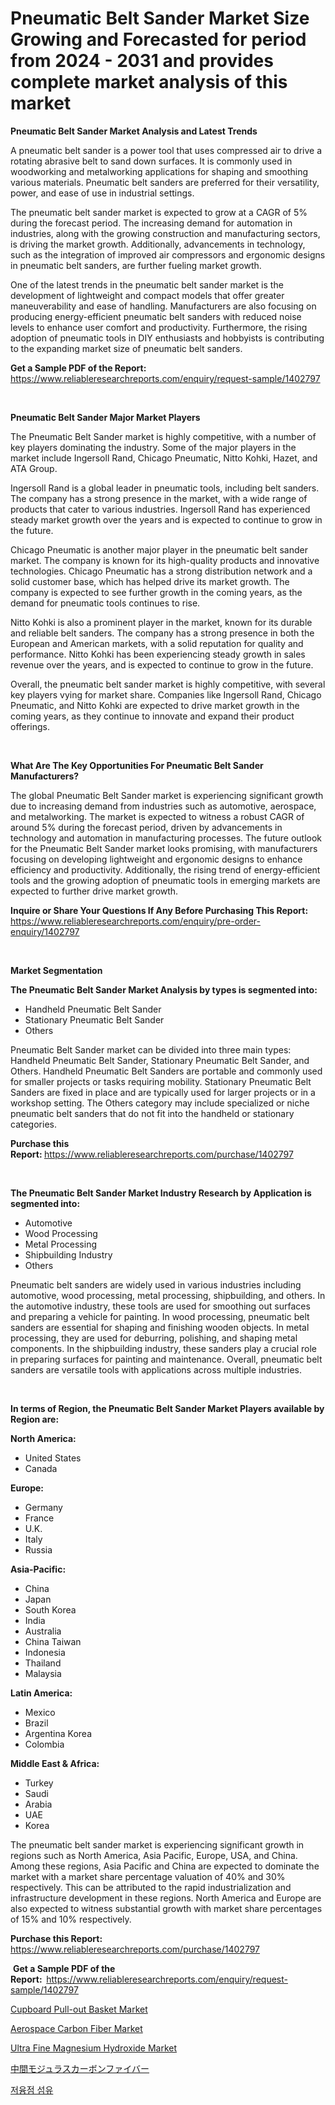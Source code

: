 <p><h1>Pneumatic Belt Sander Market Size Growing and Forecasted for period from 2024 - 2031 and provides complete market analysis of this market</h1></p><p><strong>Pneumatic Belt Sander Market Analysis and Latest Trends</strong></p>
<p><p>A pneumatic belt sander is a power tool that uses compressed air to drive a rotating abrasive belt to sand down surfaces. It is commonly used in woodworking and metalworking applications for shaping and smoothing various materials. Pneumatic belt sanders are preferred for their versatility, power, and ease of use in industrial settings.</p><p>The pneumatic belt sander market is expected to grow at a CAGR of 5% during the forecast period. The increasing demand for automation in industries, along with the growing construction and manufacturing sectors, is driving the market growth. Additionally, advancements in technology, such as the integration of improved air compressors and ergonomic designs in pneumatic belt sanders, are further fueling market growth.</p><p>One of the latest trends in the pneumatic belt sander market is the development of lightweight and compact models that offer greater maneuverability and ease of handling. Manufacturers are also focusing on producing energy-efficient pneumatic belt sanders with reduced noise levels to enhance user comfort and productivity. Furthermore, the rising adoption of pneumatic tools in DIY enthusiasts and hobbyists is contributing to the expanding market size of pneumatic belt sanders.</p></p>
<p><strong>Get a Sample PDF of the Report:&nbsp;</strong> <a href="https://www.reliableresearchreports.com/enquiry/request-sample/1402797">https://www.reliableresearchreports.com/enquiry/request-sample/1402797</a></p>
<p>&nbsp;</p>
<p><strong>Pneumatic Belt Sander Major Market Players</strong></p>
<p><p>The Pneumatic Belt Sander market is highly competitive, with a number of key players dominating the industry. Some of the major players in the market include Ingersoll Rand, Chicago Pneumatic, Nitto Kohki, Hazet, and ATA Group.</p><p>Ingersoll Rand is a global leader in pneumatic tools, including belt sanders. The company has a strong presence in the market, with a wide range of products that cater to various industries. Ingersoll Rand has experienced steady market growth over the years and is expected to continue to grow in the future.</p><p>Chicago Pneumatic is another major player in the pneumatic belt sander market. The company is known for its high-quality products and innovative technologies. Chicago Pneumatic has a strong distribution network and a solid customer base, which has helped drive its market growth. The company is expected to see further growth in the coming years, as the demand for pneumatic tools continues to rise.</p><p>Nitto Kohki is also a prominent player in the market, known for its durable and reliable belt sanders. The company has a strong presence in both the European and American markets, with a solid reputation for quality and performance. Nitto Kohki has been experiencing steady growth in sales revenue over the years, and is expected to continue to grow in the future.</p><p>Overall, the pneumatic belt sander market is highly competitive, with several key players vying for market share. Companies like Ingersoll Rand, Chicago Pneumatic, and Nitto Kohki are expected to drive market growth in the coming years, as they continue to innovate and expand their product offerings.</p></p>
<p>&nbsp;</p>
<p><strong>What Are The Key Opportunities For Pneumatic Belt Sander Manufacturers?</strong></p>
<p><p>The global Pneumatic Belt Sander market is experiencing significant growth due to increasing demand from industries such as automotive, aerospace, and metalworking. The market is expected to witness a robust CAGR of around 5% during the forecast period, driven by advancements in technology and automation in manufacturing processes. The future outlook for the Pneumatic Belt Sander market looks promising, with manufacturers focusing on developing lightweight and ergonomic designs to enhance efficiency and productivity. Additionally, the rising trend of energy-efficient tools and the growing adoption of pneumatic tools in emerging markets are expected to further drive market growth.</p></p>
<p><strong>Inquire or Share Your Questions If Any Before Purchasing This Report:</strong> <a href="https://www.reliableresearchreports.com/enquiry/pre-order-enquiry/1402797">https://www.reliableresearchreports.com/enquiry/pre-order-enquiry/1402797</a></p>
<p>&nbsp;</p>
<p><strong>Market Segmentation</strong></p>
<p><strong>The Pneumatic Belt Sander Market Analysis by types is segmented into:</strong></p>
<p><ul><li>Handheld Pneumatic Belt Sander</li><li>Stationary Pneumatic Belt Sander</li><li>Others</li></ul></p>
<p><p>Pneumatic Belt Sander market can be divided into three main types: Handheld Pneumatic Belt Sander, Stationary Pneumatic Belt Sander, and Others. Handheld Pneumatic Belt Sanders are portable and commonly used for smaller projects or tasks requiring mobility. Stationary Pneumatic Belt Sanders are fixed in place and are typically used for larger projects or in a workshop setting. The Others category may include specialized or niche pneumatic belt sanders that do not fit into the handheld or stationary categories.</p></p>
<p><strong>Purchase this Report:&nbsp;</strong><a href="https://www.reliableresearchreports.com/purchase/1402797">https://www.reliableresearchreports.com/purchase/1402797</a></p>
<p>&nbsp;</p>
<p><strong>The Pneumatic Belt Sander Market Industry Research by Application is segmented into:</strong></p>
<p><ul><li>Automotive</li><li>Wood Processing</li><li>Metal Processing</li><li>Shipbuilding Industry</li><li>Others</li></ul></p>
<p><p>Pneumatic belt sanders are widely used in various industries including automotive, wood processing, metal processing, shipbuilding, and others. In the automotive industry, these tools are used for smoothing out surfaces and preparing a vehicle for painting. In wood processing, pneumatic belt sanders are essential for shaping and finishing wooden objects. In metal processing, they are used for deburring, polishing, and shaping metal components. In the shipbuilding industry, these sanders play a crucial role in preparing surfaces for painting and maintenance. Overall, pneumatic belt sanders are versatile tools with applications across multiple industries.</p></p>
<p>&nbsp;</p>
<p><strong>In terms of Region, the Pneumatic Belt Sander Market Players available by Region are:</strong></p>
<p>
    <p> <strong> North America: </strong>
        <ul>
            <li>United States</li>
            <li>Canada</li>
        </ul>
        </p> 
    <p> <strong> Europe: </strong>
        <ul>
            <li>Germany</li>
            <li>France</li>
            <li>U.K.</li>
            <li>Italy</li>
            <li>Russia</li>
        </ul>
        </p> 
    <p> <strong> Asia-Pacific: </strong>
        <ul>
            <li>China</li>
            <li>Japan</li>
            <li>South Korea</li>
            <li>India</li>
            <li>Australia</li>
            <li>China Taiwan</li>
            <li>Indonesia</li>
            <li>Thailand</li>
            <li>Malaysia</li>
        </ul>
        </p> 
    <p> <strong> Latin America: </strong>
        <ul>
            <li>Mexico</li>
            <li>Brazil</li>
            <li>Argentina Korea</li>
            <li>Colombia</li>
        </ul>
        </p> 
    <p> <strong> Middle East & Africa: </strong>
        <ul>
            <li>Turkey</li>
            <li>Saudi</li>
            <li>Arabia</li>
            <li>UAE</li>
            <li>Korea</li>
        </ul>
    </p>
    </p>
<p><p>The pneumatic belt sander market is experiencing significant growth in regions such as North America, Asia Pacific, Europe, USA, and China. Among these regions, Asia Pacific and China are expected to dominate the market with a market share percentage valuation of 40% and 30% respectively. This can be attributed to the rapid industrialization and infrastructure development in these regions. North America and Europe are also expected to witness substantial growth with market share percentages of 15% and 10% respectively.</p></p>
<p><strong>Purchase this Report: </strong><a href="https://www.reliableresearchreports.com/purchase/1402797">https://www.reliableresearchreports.com/purchase/1402797</a></p>
<p>&nbsp;<strong>Get a Sample PDF of the Report:&nbsp;&nbsp;</strong><a href="https://www.reliableresearchreports.com/enquiry/request-sample/1402797">https://www.reliableresearchreports.com/enquiry/request-sample/1402797</a></p>
<p><strong></strong></p>
<p><p><a href="https://fuschia-pecorino-a6d.notion.site/Cupboard-Pull-out-Basket-Market-Dynamics-2024-2031-Also-about-Its-Market-Trends-Projections-and-O-419af58b883d44a6b7a5e4eed7fef689">Cupboard Pull-out Basket Market</a></p><p><a href="https://view.publitas.com/reportprime-1/aerospace-carbon-fiber-market-offer-valuable-insights-into-market-size-market-share-market-trends-and-projections-spanning-from-2024-to-2031/">Aerospace Carbon Fiber Market</a></p><p><a href="https://github.com/Hazelklievgspy6vdcsmu106w/Market-Research-Report-List-1/blob/main/ultra-fine-magnesium-hydroxide-market.md">Ultra Fine Magnesium Hydroxide Market</a></p><p><a href="https://medium.com/@jazminjones30/%E4%B8%AD%E9%96%93%E3%83%A2%E3%82%B8%E3%83%A5%E3%83%BC%E3%83%AB%E3%82%AB%E3%83%BC%E3%83%9C%E3%83%B3%E3%83%95%E3%82%A1%E3%82%A4%E3%83%90%E3%83%BC%E5%B8%82%E5%A0%B4%E3%83%A1%E3%83%88%E3%83%AA%E3%82%AF%E3%82%B9%E3%81%AE%E3%83%87%E3%82%B3%E3%83%BC%E3%83%87%E3%82%A3%E3%83%B3%E3%82%B0-%E5%B8%82%E5%A0%B4%E3%82%B7%E3%82%A7%E3%82%A2-%E5%8B%95%E5%90%91-%E6%88%90%E9%95%B7%E3%83%91%E3%82%BF%E3%83%BC%E3%83%B3-ff21d60c9d26">中間モジュラスカーボンファイバー</a></p><p><a href="https://medium.com/@alonsoolds3wq1d81czn8rbol/%EC%A0%80%EB%85%81-%EC%A4%91-%EB%8B%88%EC%BD%94%EC%97%90%EC%84%9C-%EC%9E%A5%EC%9D%84-%EB%A7%9D%EC%B9%98%EC%8B%AD%EC%8B%9C%EC%98%A4-7714b8b2fc98">저융점 섬유</a></p></p>